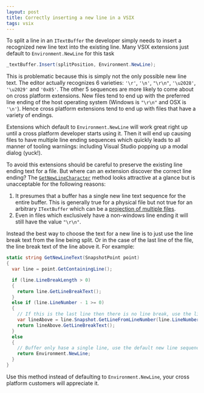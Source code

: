 ```yaml
---
layout: post
title: Correctly inserting a new line in a VSIX
tags: vsix
---
```

To split a line in an `ITextBuffer` the developer simply needs to insert a recognized new line text into the existing line.  Many VSIX extensions just default to `Environment.NewLine` for this task 

``` csharp
_textBuffer.Insert(splitPosition, Environment.NewLine);
```

This is problematic because this is simply not the only possible new line text.  The editor actually recognizes 6 varieties: `'\r'`, `'\n'`, `"\r\n"`, `'\u2028'`, `'\u2029'` and `'0x85'`.  The other 5 sequences are more likely to come about on cross platform extensions.  New files tend to end up with the preferred line ending of the host operating system (Windows is `"\r\n"` and OSX is `'\n'`).  Hence cross platform extensions tend to end up with files that have a variety of endings.  

Extensions which default to `Environment.NewLine` will work great right up until a cross platform developer starts using it.  Then it will end up causing files to have multiple line ending sequences which quickly leads to all manner of tooling warniings: including Visual Studio popping up a modal dialog (yuck!).  

To avoid this extensions should be careful to preserve the existing line ending text for a file.  But where can an extension discover the correct line ending?  The [`GetNewLineCharacter`](http://msdn.microsoft.com/en-us/library/microsoft.visualstudio.text.editor.optionsextensionmethods.defaultoptionextensions.getnewlinecharacter.aspx) method looks attractive at a glance but is unacceptable for the following reasons:

1. It presumes that a buffer has a single new line text sequence for the entire buffer.  This is generally true for a physical file but not true for an arbitrary `ITextBuffer` which can be a [projection of multiple files](http://msdn.microsoft.com/en-us/library/microsoft.visualstudio.text.projection.aspx).  
2. Even in files which exclusively have a non-windows line ending it will still have the value `"\r\n"`. 

Instead the best way to choose the text for a new line is to just use the line break text from the line being split.  Or in the case of the last line of the file, the line break text of the line above it.  For example:

``` csharp
static string GetNewLineText(SnapshotPoint point)
{
  var line = point.GetContainingLine();

  if (line.LineBreakLength > 0)
  {
    return line.GetLineBreakText();
  }
  else if (line.LineNumber - 1 >= 0)
  {
    // If this is the last line then there is no line break, use the line above 
    var lineAbove = line.Snapshot.GetLineFromLineNumber(line.LineNumber - 1);
    return lineAbove.GetLineBreakText();
  }
  else
  {
    // Buffer only hase a single line, use the default new line sequence 
    return Environment.NewLine;
  }
}
```

Use this method instead of defaulting to `Environment.NewLine`, your cross platform customers will appreciate it.  


